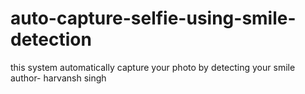 # auto-capture-selfie-using-smile-detection
this system automatically capture your photo by detecting your smile 
author- harvansh singh
